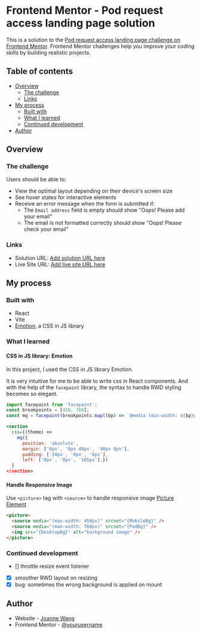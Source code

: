 # Frontend Mentor - Pod request access landing page solution

This is a solution to the [Pod request access landing page challenge on Frontend Mentor](https://www.frontendmentor.io/challenges/pod-request-access-landing-page-eyTmdkLSG). Frontend Mentor challenges help you improve your coding skills by building realistic projects.

## Table of contents

- [Overview](#overview)
  - [The challenge](#the-challenge)
  - [Links](#links)
- [My process](#my-process)
  - [Built with](#built-with)
  - [What I learned](#what-i-learned)
  - [Continued development](#continued-development)
- [Author](#author)

## Overview

### The challenge

Users should be able to:

- View the optimal layout depending on their device's screen size
- See hover states for interactive elements
- Receive an error message when the form is submitted if:
  - The `Email address` field is empty should show "Oops! Please add your email"
  - The email is not formatted correctly should show "Oops! Please check your email"

### Links

- Solution URL: [Add solution URL here](https://your-solution-url.com)
- Live Site URL: [Add live site URL here](https://joanneccwang.github.io/PodLandingPage)

## My process

### Built with

- React
- Vite
- [Emotion](https://emotion.sh/docs/introduction), a CSS in JS library

### What I learned

#### CSS in JS library: Emotion

In this project, I used the CSS in JS library Emotion.

It is very intuitive for me to be able to write css in React components. And with the help of the `facepaint` library, the syntax to handle RWD styling becomes so elegant.

```jsx
import facepaint from 'facepaint';
const breakpoints = [450, 768];
const mq = facepaint(breakpoints.map((bp) => `@media (min-width: ${bp}px)`));

<section
  css={(theme) =>
    mq({
      position: 'absolute',
      margin: ['0px', '0px 40px', '40px 0px'],
      padding: ['24px', '0px', '0px'],
      left: ['0px', '0px', '165px'],})
  }
</section>
```

#### Handle Responsive Image

Use `<picture>` tag with `<source>` to handle responsive image
[Picture Element](https://web.dev/learn/design/picture-element?hl=zh-tw)

```html
<picture>
  <source media="(max-width: 450px)" srcset="{MobileBg}" />
  <source media="(max-width: 768px)" srcset="{PadBg}" />
  <img src="{DesktopBg}" alt="background image" />
</picture>
```

### Continued development

- [] throttle resize event listener
- [x] smoother RWD layout on resizing
- [x] bug: sometimes the wrong background is applied on mount

## Author

- Website - [Joanne Wang](https://joanneccwang.github.io/resume)
- Frontend Mentor - [@yourusername](https://www.frontendmentor.io/profile/yourusername)
